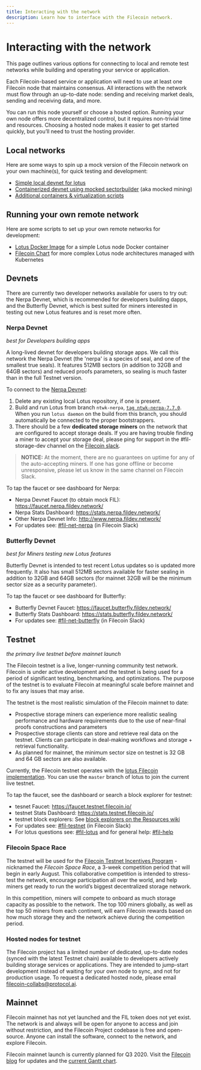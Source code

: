 ```yaml
---
title: Interacting with the network
description: Learn how to interface with the Filecoin network.
---
```


# Interacting with the network

This page outlines various options for connecting to local and remote test networks while building and operating your service or application.

Each Filecoin-based service or application will need to use at least one Filecoin node that maintains consensus. All interactions with the network must flow through an up-to-date node: sending and receiving market deals, sending and receiving data, and more.

You can run this node yourself or choose a hosted option. Running your own node offers more decentralized control, but it requires non-trivial time and resources. Choosing a hosted node makes it easier to get started quickly, but you’ll need to trust the hosting provider.

## Local networks

Here are some ways to spin up a mock version of the Filecoin network on your own machine(s), for quick testing and development:

- [Simple local devnet for lotus](https://lotu.sh/en+setup-local-dev-net)
- [Containerized devnet using mocked sectorbuilder](https://github.com/textileio/lotus-devnet) (aka mocked mining)
- [Additional containers & virtualization scripts](https://github.com/filecoin-project/docs/wiki#containers--virtualization)

## Running your own remote network

Here are some scripts to set up your own remote networks for development:

- [Lotus Docker Image](https://github.com/openworklabs/filecoin-docker) for a simple Lotus node Docker container
- [Filecoin Chart](https://github.com/openworklabs/filecoin-chart) for more complex Lotus node architectures managed with Kubernetes

## Devnets

There are currently two developer networks available for users to try out: the Nerpa Devnet, which is recommended for developers building dapps, and the Butterfly Devnet, which is best suited for miners interested in testing out new Lotus features and is reset more often.

### Nerpa Devnet
*best for Developers building apps*

A long-lived devnet for developers building storage apps. We call this network the Nerpa Devnet (the 'nerpa' is a species of seal, and one of the smallest true seals). It features 512MB sectors (in addition to 32GB and 64GB sectors) and reduced proofs parameters, so sealing is much faster than in the full Testnet version.

To connect to the [Nerpa Devnet](http://www.nerpa.fildev.network/):

1. Delete any existing local Lotus repository, if one is present.
2. Build and run Lotus from branch `ntwk-nerpa`, [`tag ntwk-nerpa-7.7.0`](https://github.com/filecoin-project/lotus/tree/ntwk-nerpa-7.7.0). When you run `lotus daemon` on the build from this branch, you should automatically be connected to the proper bootstrappers.
3. There should be a few **dedicated storage miners** on the network that are configured to accept storage deals. If you are having trouble finding a miner to accept your storage deal, please ping for support in the #fil-storage-dev channel on the [Filecoin slack](https://filecoin.io/slack).

> **NOTICE:** At the moment, there are no guarantees on uptime for any of the auto-accepting miners. If one has gone offline or become unresponsive, please let us know in the same channel on Filecoin Slack.

To tap the faucet or see dashboard for Nerpa:

- Nerpa Devnet Faucet (to obtain mock FIL): https://faucet.nerpa.fildev.network/
- Nerpa Stats Dashboard: https://stats.nerpa.fildev.network/
- Other Nerpa Devnet Info: http://www.nerpa.fildev.network/
- For updates see: [#fil-net-nerpa](https://filecoinproject.slack.com/archives/C016VJSJNTH) (in Filecoin Slack)


### Butterfly Devnet
*best for Miners testing new Lotus features*

Butterfly Devnet is intended to test recent Lotus updates so is updated more frequently. It also has small 512MB sectors available for faster sealing in addition to 32GB and 64GB sectors (for mainnet 32GB will be the minimum sector size as a security parameter).
   
To tap the faucet or see dashboard for Butterfly:

- Butterfly Devnet Faucet: https://faucet.butterfly.fildev.network/
- Butterfly Stats Dashboard: https://stats.butterfly.fildev.network/
- For updates see: [#fil-net-butterfly](https://filecoinproject.slack.com/archives/C017AB80CTC) (in Filecoin Slack)


## Testnet
*the primary live testnet before mainnet launch*

The Filecoin testnet is a live, longer-running community test network. Filecoin is under active development and the testnet is being used for a period of significant testing, benchmarking, and optimizations. The purpose of the testnet is to evaluate Filecoin at meaningful scale before mainnet and to fix any issues that may arise.

The testnet is the most realistic simulation of the Filecoin mainnet to date:

- Prospective storage miners can experience more realistic sealing performance and hardware requirements due to the use of near-final proofs constructions and parameters
- Prospective storage clients can store and retrieve real data on the testnet. Clients can participate in deal-making workflows and storage + retrieval functionality.
- As planned for mainnet, the minimum sector size on testnet is 32 GB and 64 GB sectors are also available.


Currently, the Filecoin testnet operates with the [lotus Filecoin implementation](https://lotu.sh). You can use the `master` branch of lotus to join the current live testnet.

To tap the faucet, see the dashboard or search a block explorer for testnet:

- tesnet Faucet: https://faucet.testnet.filecoin.io/
- testnet Stats Dashboard: https://stats.testnet.filecoin.io/
- testnet block explorers: See [block explorers on the Resources wiki](https://github.com/filecoin-project/docs/wiki#block-explorers)
- For updates see: [#fil-testnet](https://filecoinproject.slack.com/archives/C0144HM4AM7) (in Filecoin Slack)
- For lotus questions see: [#fil-lotus](https://filecoinproject.slack.com/archives/CPFTWMY7N) and for general help: [#fil-help](https://filecoinproject.slack.com/archives/CEGN061C5)

### Filecoin Space Race

The testnet will be used for the [Filecoin Testnet Incentives Program](https://filecoin.io/blog/getting-ready-testnet-incentives/) - nicknamed the *Filecoin Space Race*, a 3-week competition period that will begin in early August. This collaborative competition is intended to stress-test the network, encourage participation all over the world, and help miners get ready to run the world’s biggest decentralized storage network.

In this competition, miners will compete to onboard as much storage capacity as possible to the network. The top 100 miners globally, as well as the top 50 miners from each continent, will earn Filecoin rewards based on how much storage they and the network achieve during the competition period. 


### Hosted nodes for testnet

The Filecoin project has a limited number of dedicated, up-to-date nodes (synced with the latest Testnet chain) available to developers actively building storage services or applications. They are intended to jump-start development instead of waiting for your own node to sync, and not for production usage. To request a dedicated hosted node, please email [filecoin-collabs@protocol.ai](mailto:filecoin-collabs@protocol.ai?subject=Requesting20%a20%hosted20%node).

## Mainnet

Filecoin mainnet has not yet launched and the FIL token does not yet exist. The network is and always will be open for anyone to access and join without restriction, and the Filecoin Project codebase is free and open-source. Anyone can install the software, connect to the network, and explore Filecoin.

Filecoin mainnet launch is currently planned for Q3 2020. Visit the [Filecoin blog](https://filecoin.io/blog/) for updates and the [current Gantt chart](https://app.instagantt.com/shared/s/1152992274307505/latest).
